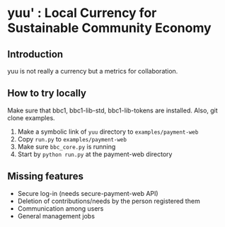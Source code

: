 # yuu' : Local Currency for Sustainable Community Economy

## Introduction
yuu is not really a currency but a metrics for collaboration.

## How to try locally
Make sure that bbc1, bbc1-lib-std, bbc1-lib-tokens are installed. Also, git clone examples.

1. Make a symbolic link of ```yuu``` directory to ```examples/payment-web```
2. Copy ```run.py``` to ```examples/payment-web```
3. Make sure ```bbc_core.py``` is running
4. Start by ```python run.py``` at the payment-web directory

## Missing features
* Secure log-in (needs secure-payment-web API)
* Deletion of contributions/needs by the person registered them
* Communication among users
* General management jobs
